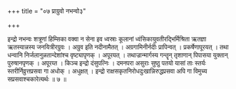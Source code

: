 +++
title = "०७ प्राग्रुवो नभन्वो३"

+++

इन्द्रो नभन्वः शत्रूणां हिम्सिका वक्वा न सेना इव ध्वस्राः कूलानां ध्वंसिकायुवतीरद्भिर्मिश्रिता ऋतज्ञा ऋतस्यान्नस्य जनयित्रीरग्रुवः । अग्रुव इति नदीनामैतत् । अग्रगामिनीर्नदीः प्रापिन्वत् । प्रकर्षेणापूरयत् । तथा धन्वानि निर्जलानुन्नतान्देशांश्च वृष्ट्यापृणक् । अपूरयत् । तथाज्रान्मार्गस्य गन्तॄन् तृशाणान् पिपासया युक्तान् पुरुषानपृणक् । अपूरय्त । किञ्च इन्द्रो दंसुपत्निः । दमनपरा असुराः सुष्ठु पतयो यासां ताः स्तर्यः स्तरीर्निव्रुत्तप्रसवा गा अधोक् । अधुक्षत् । इन्द्रो राक्षसकृतनिरोधदुःखान्निरुद्धप्रसवा अपि गा विमुच्य सप्रसवाश्चकारेत्यर्थः ॥ ७ ॥
